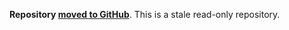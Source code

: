 **Repository [moved to GitHub](https://github.com/rabbitmq/rabbitmq-codegen)**.
This is a stale read-only repository.
